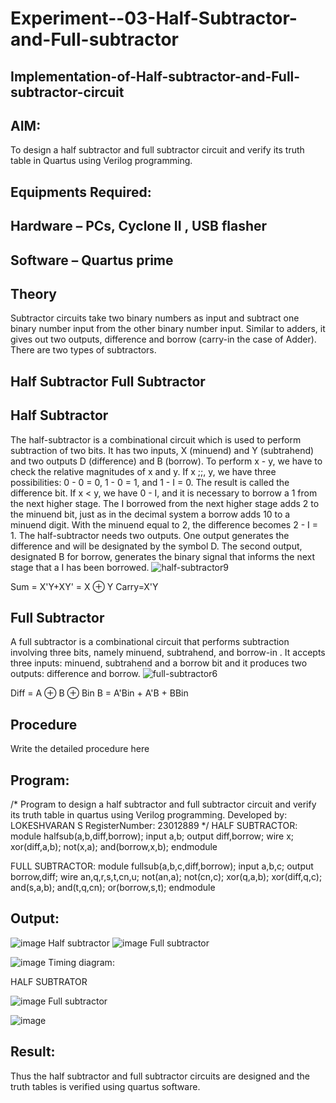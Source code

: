 # Experiment--03-Half-Subtractor-and-Full-subtractor
## Implementation-of-Half-subtractor-and-Full-subtractor-circuit
## AIM:
To design a half subtractor and full subtractor circuit and verify its truth table in Quartus using Verilog programming.

## Equipments Required:
## Hardware – PCs, Cyclone II , USB flasher
## Software – Quartus prime
## Theory
Subtractor circuits take two binary numbers as input and subtract one binary number input from the other binary number input. Similar to adders, it gives out two outputs, difference and borrow (carry-in the case of Adder). There are two types of subtractors.

## Half Subtractor Full Subtractor
## Half Subtractor
The half-subtractor is a combinational circuit which is used to perform subtraction of two bits. It has two inputs, X (minuend) and Y (subtrahend) and two outputs D (difference) and B (borrow). To perform x - y, we have to check the relative magnitudes of x and y. If x ;;, y, we have three possibilities: 0 - 0 = 0, 1 - 0 = 1, and 1 - I = 0. The result is called the difference bit. If x < y, we have 0 - I, and it is necessary to borrow a 1 from the next higher stage. The I borrowed from the next higher stage adds 2 to the minuend bit, just as in the decimal system a borrow adds 10 to a minuend digit. With the minuend equal to 2, the difference becomes 2 - I = 1. The half-subtractor needs two outputs. One output generates the difference and will be designated by the symbol D. The second output, designated B for borrow, generates the binary signal that informs the next stage that a I has been borrowed.
![half-subtractor9](https://user-images.githubusercontent.com/36288975/166112538-58c3bc7c-ee5d-4e6a-ac8d-8e8328efe27a.png)


Sum = X'Y+XY' = X ⊕ Y
Carry=X'Y

## Full Subtractor
A full subtractor is a combinational circuit that performs subtraction involving three bits, namely minuend, subtrahend, and borrow-in . It accepts three inputs: minuend, subtrahend and a borrow bit and it produces two outputs: difference and borrow. 
![full-subtractor6](https://user-images.githubusercontent.com/36288975/166112541-24c68359-3de8-4674-ae22-8272ffc385ed.png)


Diff = A ⊕ B ⊕ Bin B = A'Bin + A'B + BBin

## Procedure



Write the detailed procedure here 


## Program:
/*
Program to design a half subtractor and full subtractor circuit and verify its truth table in quartus using Verilog programming.
Developed by: LOKESHVARAN S
RegisterNumber:  23012889
*/
HALF SUBTRACTOR:
module halfsub(a,b,diff,borrow);
input a,b;
output diff,borrow;
wire x;
xor(diff,a,b);
not(x,a);
and(borrow,x,b);
endmodule


FULL SUBTRACTOR:
module fullsub(a,b,c,diff,borrow);
input a,b,c;
output borrow,diff;
wire an,q,r,s,t,cn,u;
not(an,a);
not(cn,c);
xor(q,a,b);
xor(diff,q,c);
and(s,a,b);
and(t,q,cn);
or(borrow,s,t);
endmodule
## Output:
![image](https://github.com/Lokeshvaran9600/Experiment--03-Half-Subtractor-and-Full-subtractor/assets/145972263/9377dab7-fbb0-41c5-b46d-00a2af846037)
Half subtractor
![image](https://github.com/Lokeshvaran9600/Experiment--03-Half-Subtractor-and-Full-subtractor/assets/145972263/3547a747-323d-42ee-be0e-8542180869ff)
Full subtractor

![image](https://github.com/Lokeshvaran9600/Experiment--03-Half-Subtractor-and-Full-subtractor/assets/145972263/1579989a-664a-434e-b237-9249f570df32)
Timing diagram:

HALF SUBTRATOR

![image](https://github.com/Lokeshvaran9600/Experiment--03-Half-Subtractor-and-Full-subtractor/assets/145972263/a83f0614-f9cd-4e1d-a553-eb6f945e5331)
Full subtractor

![image](https://github.com/Lokeshvaran9600/Experiment--03-Half-Subtractor-and-Full-subtractor/assets/145972263/5a66a1b4-adbd-4c49-aa0b-fed746238aef)
## Result:
Thus the half subtractor and full subtractor circuits are designed and the truth tables is verified using quartus software.

